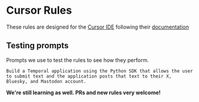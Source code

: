 # Cursor Rules

These rules are designed for the [Cursor IDE](https://cursor.com/) following their [documentation](https://docs.cursor.com/context/rules)

## Testing prompts

Prompts we use to test the rules to see how they perform.

```
Build a Temporal application using the Python SDK that allows the user to submit text and the application posts that text to their X, Bluesky, and Mastodon account. 
```

**We're still learning as well. PRs and new rules very welcome!**
